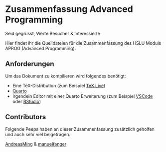 # Zusammenfassung Advanced Programming

Seid gegrüsst, Werte Besucher & Interessierte

Hier findet ihr die Quelldateien für die Zusammenfassung des HSLU Moduls APROG (Advanced Programming).

## Anforderungen

Um das Dokument zu kompilieren wird folgendes benötigt:

- Eine TeX-Distribution (zum Beispiel [TeX Live](https://www.tug.org/texlive/))
- [Quarto](https://quarto.org/)
- Irgendein Editor mit einer Quarto Erweiterung (zum Beispiel [VSCode](https://quarto.org/docs/tools/vscode.html) oder [RStudio](https://quarto.org/docs/tools/rstudio.html))

## Contributors

Folgende Peeps haben an dieser Zusammenfassung zusätzlich geholfen und auch sehr viel beigetragen.

[AndreasMing](https://github.com/AndreasMing) & [manuelfanger](https://github.com/manuelfanger)